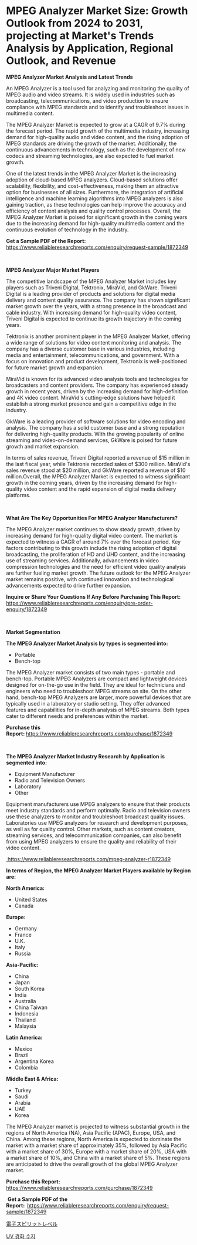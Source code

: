<p><h1>MPEG Analyzer Market Size: Growth Outlook from 2024 to 2031, projecting at Market's Trends Analysis by Application, Regional Outlook, and Revenue</h1></p><p><strong>MPEG Analyzer Market Analysis and Latest Trends</strong></p>
<p><p>An MPEG Analyzer is a tool used for analyzing and monitoring the quality of MPEG audio and video streams. It is widely used in industries such as broadcasting, telecommunications, and video production to ensure compliance with MPEG standards and to identify and troubleshoot issues in multimedia content.</p><p>The MPEG Analyzer Market is expected to grow at a CAGR of 9.7% during the forecast period. The rapid growth of the multimedia industry, increasing demand for high-quality audio and video content, and the rising adoption of MPEG standards are driving the growth of the market. Additionally, the continuous advancements in technology, such as the development of new codecs and streaming technologies, are also expected to fuel market growth.</p><p>One of the latest trends in the MPEG Analyzer Market is the increasing adoption of cloud-based MPEG analyzers. Cloud-based solutions offer scalability, flexibility, and cost-effectiveness, making them an attractive option for businesses of all sizes. Furthermore, the integration of artificial intelligence and machine learning algorithms into MPEG analyzers is also gaining traction, as these technologies can help improve the accuracy and efficiency of content analysis and quality control processes. Overall, the MPEG Analyzer Market is poised for significant growth in the coming years due to the increasing demand for high-quality multimedia content and the continuous evolution of technology in the industry.</p></p>
<p><strong>Get a Sample PDF of the Report:&nbsp;</strong> <a href="https://www.reliableresearchreports.com/enquiry/request-sample/1872349">https://www.reliableresearchreports.com/enquiry/request-sample/1872349</a></p>
<p>&nbsp;</p>
<p><strong>MPEG Analyzer Major Market Players</strong></p>
<p><p>The competitive landscape of the MPEG Analyzer Market includes key players such as Triveni Digital, Tektronix, MiraVid, and GkWare. Triveni Digital is a leading provider of products and solutions for digital media delivery and content quality assurance. The company has shown significant market growth over the years, with a strong presence in the broadcast and cable industry. With increasing demand for high-quality video content, Triveni Digital is expected to continue its growth trajectory in the coming years.</p><p>Tektronix is another prominent player in the MPEG Analyzer Market, offering a wide range of solutions for video content monitoring and analysis. The company has a diverse customer base in various industries, including media and entertainment, telecommunications, and government. With a focus on innovation and product development, Tektronix is well-positioned for future market growth and expansion.</p><p>MiraVid is known for its advanced video analysis tools and technologies for broadcasters and content providers. The company has experienced steady growth in recent years, driven by the increasing demand for high-definition and 4K video content. MiraVid's cutting-edge solutions have helped it establish a strong market presence and gain a competitive edge in the industry.</p><p>GkWare is a leading provider of software solutions for video encoding and analysis. The company has a solid customer base and a strong reputation for delivering high-quality products. With the growing popularity of online streaming and video-on-demand services, GkWare is poised for future growth and market expansion.</p><p>In terms of sales revenue, Triveni Digital reported a revenue of $15 million in the last fiscal year, while Tektronix recorded sales of $300 million. MiraVid's sales revenue stood at $20 million, and GkWare reported a revenue of $10 million.Overall, the MPEG Analyzer Market is expected to witness significant growth in the coming years, driven by the increasing demand for high-quality video content and the rapid expansion of digital media delivery platforms.</p></p>
<p>&nbsp;</p>
<p><strong>What Are The Key Opportunities For MPEG Analyzer Manufacturers?</strong></p>
<p><p>The MPEG Analyzer market continues to show steady growth, driven by increasing demand for high-quality digital video content. The market is expected to witness a CAGR of around 7% over the forecast period. Key factors contributing to this growth include the rising adoption of digital broadcasting, the proliferation of HD and UHD content, and the increasing use of streaming services. Additionally, advancements in video compression technologies and the need for efficient video quality analysis are further fueling market growth. The future outlook for the MPEG Analyzer market remains positive, with continued innovation and technological advancements expected to drive further expansion.</p></p>
<p><strong>Inquire or Share Your Questions If Any Before Purchasing This Report:</strong> <a href="https://www.reliableresearchreports.com/enquiry/pre-order-enquiry/1872349">https://www.reliableresearchreports.com/enquiry/pre-order-enquiry/1872349</a></p>
<p>&nbsp;</p>
<p><strong>Market Segmentation</strong></p>
<p><strong>The MPEG Analyzer Market Analysis by types is segmented into:</strong></p>
<p><ul><li>Portable</li><li>Bench-top</li></ul></p>
<p><p>The MPEG Analyzer market consists of two main types - portable and bench-top. Portable MPEG Analyzers are compact and lightweight devices designed for on-the-go use in the field. They are ideal for technicians and engineers who need to troubleshoot MPEG streams on site. On the other hand, bench-top MPEG Analyzers are larger, more powerful devices that are typically used in a laboratory or studio setting. They offer advanced features and capabilities for in-depth analysis of MPEG streams. Both types cater to different needs and preferences within the market.</p></p>
<p><strong>Purchase this Report:&nbsp;</strong><a href="https://www.reliableresearchreports.com/purchase/1872349">https://www.reliableresearchreports.com/purchase/1872349</a></p>
<p>&nbsp;</p>
<p><strong>The MPEG Analyzer Market Industry Research by Application is segmented into:</strong></p>
<p><ul><li>Equipment Manufacturer</li><li>Radio and Television Owners</li><li>Laboratory</li><li>Other</li></ul></p>
<p><p>Equipment manufacturers use MPEG analyzers to ensure that their products meet industry standards and perform optimally. Radio and television owners use these analyzers to monitor and troubleshoot broadcast quality issues. Laboratories use MPEG analyzers for research and development purposes, as well as for quality control. Other markets, such as content creators, streaming services, and telecommunication companies, can also benefit from using MPEG analyzers to ensure the quality and reliability of their video content.</p></p>
<p><a href="https://www.reliableresearchreports.com/mpeg-analyzer-r1872349">&nbsp;https://www.reliableresearchreports.com/mpeg-analyzer-r1872349</a></p>
<p><strong>In terms of Region, the MPEG Analyzer Market Players available by Region are:</strong></p>
<p>
    <p> <strong> North America: </strong>
        <ul>
            <li>United States</li>
            <li>Canada</li>
        </ul>
        </p> 
    <p> <strong> Europe: </strong>
        <ul>
            <li>Germany</li>
            <li>France</li>
            <li>U.K.</li>
            <li>Italy</li>
            <li>Russia</li>
        </ul>
        </p> 
    <p> <strong> Asia-Pacific: </strong>
        <ul>
            <li>China</li>
            <li>Japan</li>
            <li>South Korea</li>
            <li>India</li>
            <li>Australia</li>
            <li>China Taiwan</li>
            <li>Indonesia</li>
            <li>Thailand</li>
            <li>Malaysia</li>
        </ul>
        </p> 
    <p> <strong> Latin America: </strong>
        <ul>
            <li>Mexico</li>
            <li>Brazil</li>
            <li>Argentina Korea</li>
            <li>Colombia</li>
        </ul>
        </p> 
    <p> <strong> Middle East & Africa: </strong>
        <ul>
            <li>Turkey</li>
            <li>Saudi</li>
            <li>Arabia</li>
            <li>UAE</li>
            <li>Korea</li>
        </ul>
    </p>
    </p>
<p><p>The MPEG Analyzer market is projected to witness substantial growth in the regions of North America (NA), Asia Pacific (APAC), Europe, USA, and China. Among these regions, North America is expected to dominate the market with a market share of approximately 35%, followed by Asia Pacific with a market share of 30%, Europe with a market share of 20%, USA with a market share of 10%, and China with a market share of 5%. These regions are anticipated to drive the overall growth of the global MPEG Analyzer market.</p></p>
<p><strong>Purchase this Report: </strong><a href="https://www.reliableresearchreports.com/purchase/1872349">https://www.reliableresearchreports.com/purchase/1872349</a></p>
<p>&nbsp;<strong>Get a Sample PDF of the Report:&nbsp;&nbsp;</strong><a href="https://www.reliableresearchreports.com/enquiry/request-sample/1872349">https://www.reliableresearchreports.com/enquiry/request-sample/1872349</a></p>
<p><strong></strong></p>
<p><p><a href="https://medium.com/@candiceveum_27405/%E9%9B%BB%E5%AD%90%E6%B0%B4%E6%BA%96%E5%99%A8%E3%81%AE%E5%B8%82%E5%A0%B4%E8%AA%BF%E6%9F%BB%E3%83%AC%E3%83%9D%E3%83%BC%E3%83%88-%E3%81%9D%E3%81%AE%E6%AD%B4%E5%8F%B2%E3%81%A82024%E5%B9%B4%E3%81%8B%E3%82%892031%E5%B9%B4%E3%81%BE%E3%81%A7%E3%81%AE%E4%BA%88%E6%B8%AC-f989053e82b3">電子スピリットレベル</a></p><p><a href="https://medium.com/@margrethowe2016/%EC%9E%90%EC%99%B8%EC%84%A0-%EA%B1%B4%EC%A1%B0-%EC%88%98%EC%A7%80-%EC%8B%9C%EC%9E%A5-%EC%9D%B8%EC%82%AC%EC%9D%B4%ED%8A%B8-%EC%8B%9C%EC%9E%A5-%EB%8F%99%ED%96%A5-%EC%84%B1%EC%9E%A5-2024%EB%85%84%EB%B6%80%ED%84%B0-2031%EB%85%84%EA%B9%8C%EC%A7%80-%EC%98%88%EC%B8%A1%EB%90%9C-%EA%B2%83-0140d9f78778">UV 경화 수지</a></p></p>